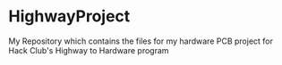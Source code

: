 # HighwayProject
My Repository which contains the files for my hardware PCB project for Hack Club's Highway to Hardware program
